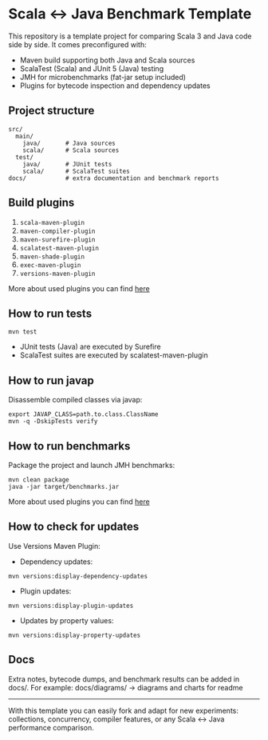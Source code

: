 # Scala ↔ Java Benchmark Template

This repository is a template project for comparing Scala 3 and Java code side by side.
It comes preconfigured with:
- Maven build supporting both Java and Scala sources
- ScalaTest (Scala) and JUnit 5 (Java) testing
- JMH for microbenchmarks (fat-jar setup included)
- Plugins for bytecode inspection and dependency updates

## Project structure
```text
src/
  main/
    java/       # Java sources
    scala/      # Scala sources
  test/
    java/       # JUnit tests
    scala/      # ScalaTest suites
docs/           # extra documentation and benchmark reports
```

## Build plugins
1. `scala-maven-plugin`
2. `maven-compiler-plugin`
3. `maven-surefire-plugin`
4. `scalatest-maven-plugin`
5. `maven-shade-plugin`
6. `exec-maven-plugin`
7. `versions-maven-plugin`

More about used plugins you can find [here](docs/About-used-plugins.md)

## How to run tests
```shell
mvn test
```
- JUnit tests (Java) are executed by Surefire
- ScalaTest suites are executed by scalatest-maven-plugin

## How to run javap
Disassemble compiled classes via javap:
```shell
export JAVAP_CLASS=path.to.class.ClassName
mvn -q -DskipTests verify
```

## How to run benchmarks
Package the project and launch JMH benchmarks:
```shell
mvn clean package
java -jar target/benchmarks.jar
```
More about used plugins you can find [here](docs/About-JMH.md)

## How to check for updates
Use Versions Maven Plugin:

- Dependency updates:
```shell
mvn versions:display-dependency-updates
```

- Plugin updates:
```shell
mvn versions:display-plugin-updates
```

- Updates by property values:
```shell
mvn versions:display-property-updates
```

## Docs
Extra notes, bytecode dumps, and benchmark results can be added in docs/.
For example:
docs/diagrams/ → diagrams and charts for readme

----------------------------
With this template you can easily fork and adapt for new experiments: collections, concurrency, compiler features, or any Scala ↔ Java performance comparison.